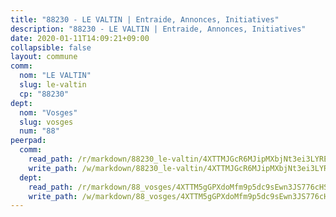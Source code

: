 ```yaml
---
title: "88230 - LE VALTIN | Entraide, Annonces, Initiatives"
description: "88230 - LE VALTIN | Entraide, Annonces, Initiatives"
date: 2020-01-11T14:09:21+09:00
collapsible: false
layout: commune
comm:
  nom: "LE VALTIN"
  slug: le-valtin
  cp: "88230"
dept:
  nom: "Vosges"
  slug: vosges
  num: "88"
peerpad:
  comm:
    read_path: /r/markdown/88230_le-valtin/4XTTMJGcR6MJipMXbjNt3ei3LYREhhdptv3AKJV7Ccy4ak9oV
    write_path: /w/markdown/88230_le-valtin/4XTTMJGcR6MJipMXbjNt3ei3LYREhhdptv3AKJV7Ccy4ak9oV-K3TgTw9rBXrCcQtSM4tJekv8933pKQjJTnUinFWJoD5q2LtixrPJ86T4NqH6WJ55BMmXf2zNTBopVX5c21Ae25XzamyJ2XKizPDjufVSjGunDGX4MiNdxtu8LWHFi2YBwj21PWhV
  dept:
    read_path: /r/markdown/88_vosges/4XTTM5gGPXdoMfm9p5dc9sEwn3JS776cHSw64JYpD4AKnKgyh
    write_path: /w/markdown/88_vosges/4XTTM5gGPXdoMfm9p5dc9sEwn3JS776cHSw64JYpD4AKnKgyh-K3TgUjEFywcTUHQwfrd2vcZqhoXLakdoQGFv4iriv1FKkvQkBsudnBxafkQDfPcxTDRHN5T6bYyganuvcakuKenYoB5mPLKqUBjNMwpn75GQVixUmzXGkneDufRSqDthC8iyXi1Z
---
```


